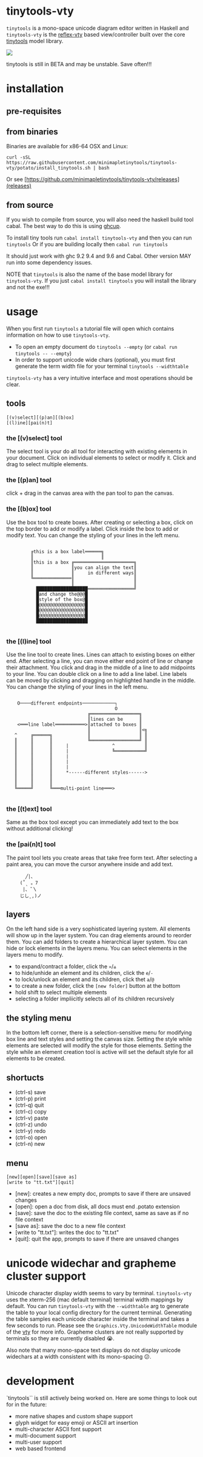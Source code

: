 # tinytools-vty

`tinytools` is a mono-space unicode diagram editor written in Haskell and `tinytools-vty` is the [reflex-vty](https://hackage.haskell.org/package/reflex-vty) based view/controller built over the core [tinytools](https://github.com/minimapletinytools/tinytools) model library.

![](screenshot.png)

tinytools is still in BETA and may be unstable. Save often!!!

# installation 

## pre-requisites

## from binaries

Binaries are available for x86-64 OSX and Linux:

```
curl -sSL https://raw.githubusercontent.com/minimapletinytools/tinytools-vty/potato/install_tinytools.sh | bash
```

Or see [https://github.com/minimapletinytools/tinytools-vty/releases](releases)

## from source

If you wish to compile from source, you will also need the haskell build tool cabal. The best way to do this is using [ghcup](https://www.haskell.org/ghcup/).

To install tiny tools run `cabal install tinytools-vty` and then you can run `tinytools` 
Or if you are building locally then `cabal run tinytools`

It should just work with ghc 9.2 9.4 and 9.6 and Cabal. Other version MAY run into some dependency issues.

NOTE that `tinytools` is also the name of the base model library for `tinytools-vty`. If you just `cabal install tinytools` you will install the library and not the exe!!!

# usage

When you first run `tinytools` a tutorial file will open which contains information on how to use `tinytools-vty`. 
- To open an empty document do `tinytools --empty` (or `cabal run tinytools -- --empty`) 
- In order to support unicode wide chars (optional), you must first generate the term width file for your terminal `tinytools --widthtable`

`tinytools-vty` has a very intuitive interface and most operations should be clear.

## tools
```
[(v)select][(p)an][(b)ox]      
[(l)ine][pai(n)t]   
```

### the [(v)select] tool

The select tool is your do all tool for interacting with existing elements in your document. Click on individual elements to select or modify it. Click and drag to select multiple elements.

### the [(p)an] tool

click + drag in the canvas area with the pan tool to pan the canvas.

### the [(b)ox] tool

Use the box tool to create boxes. After creating or selecting a box, click on the top border to add or modify a label. Click inside the box to add or modify text. You can change the styling of your lines in the left menu.

```
                                                                                               
         ╔this is a box label══════╗                                                           
         ║                         ║                                                           
         ║this is a box ╔══════════════════════╗                                               
         ║              ║you can align the text║                                               
         ║              ║     in different ways║                                               
         ╚══════════════║                      ║                                               
                        ║                      ║                                               
           ███████████████████═════════════════╝                                               
           █and change the@@@█                                                                 
           █style of the box@█                                                                 
           █@@@@@@@@@@@@@@@@@█                                                                 
           █@@@@@@@@@@@@@@@@@█                                                                 
           █@@@@@@@@@@@@@@@@@█                                                                 
           ███████████████████                                                                 
                                                  
```

### the [(l)ine] tool

Use the line tool to create lines. Lines can attach to existing boxes on either end. After selecting a line, you can move either end point of line or change their attachment. You click and drag in the middle of a line to add midpoints to your line. You can double click on a line to add a line label. Line labels can be moved by clicking and dragging on highlighted handle in the middle. You can change the styling of your lines in the left menu.

```
                                                                                               
    O────different endpoints────────────┐                                                      
                                        O                                                      
                              ╔══════════════════╗                                             
                              ║lines can be      ║                                             
    <═══line label═══════════>║attached to boxes ║                                             
                              ║                  ║<╗                                           
   ^     ╔══════╗             ║                  ║ ║                                           
   ║     ║      ║             ╚══════════════════╝ ║                                           
   ║     ║      ║     |                ^           ║                                           
   ║     ║      ║     |                ╚═══════════╝                                           
   ║     ║      ║     |                                                                        
   ║     ║      ║     |                                                                        
   ║     ║      ║     |                                                                        
   ║     ║      ║     *------different styles------>                                           
   ║     ║      ║                                                                              
   ║     ║      ║                                                                              
   ╚═════╝      ╚═══multi-point line═══>                                                       
                                                                                               
```

### the [(t)ext] tool

Same as the box tool except you can immediately add text to the box without additional clicking!

### the [pai(n)t] tool

The paint tool lets you create areas that take free form text. After selecting a paint area, you can move the cursor anywhere inside and add text.

```
       ╱|、
     (˚ˎ 。7  
      |、˜〵          
     じしˍ,)ノ
```

## layers

On the left hand side is a very sophisticated layering system. All elements will show up in the layer system. You can drag elements around to reorder them. You can add folders to create a hierarchical layer system. You can hide or lock elements in the layers menu. You can select elements in the layers menu to modify.

- to expand/contract a folder, click the `»`/`⇊` 
- to hide/unhide an element and its children, click the `e`/`-` 
- to lock/unlock an element and its children, click thet `a`/`@`
- to create a new folder, click the `[new folder]` button at the bottom
- hold shift to select multiple elements
- selecting a folder impliicitly selects all of its children recursively

## the styling menu

In the bottom left corner, there is a selection-sensitive menu for modifying box line and text styles and setting the canvas size.
Setting the style while elements are selected will modify the style for those elements.
Setting the style while an element creation tool is active will set the default style for all elements to be created.

## shortucts

- (ctrl-s) save
- (ctrl-p) print
- (ctrl-q) quit
- (ctrl-c) copy
- (ctrl-v) paste
- (ctrl-z) undo
- (ctrl-y) redo
- (ctrl-o) open
- (ctrl-n) new


## menu
```
[new][open][save][save as]     
[write to "tt.txt"][quit] 
```

- [new]: creates a new empty doc, prompts to save if there are unsaved changes
- [open]: open a doc from disk, all docs must end .potato extension
- [save]: save the doc to the existing file context, same as save as if no file context
- [save as]: save the doc to a new file context
- [write to "tt.txt"]: writes the doc to "tt.txt"
- [quit]: quit the app, prompts to save if there are unsaved changes


# unicode widechar and grapheme cluster support

Unicode character display width seems to vary by terminal. `tinytools-vty` uses the xterm-256 (mac default terminal) terminal width mappings by default. You can run `tinytools-vty` with the `--widthtable` arg to generate the table to your local config directory for the current terminal. Generating the table samples each unicode character inside the terminal and takes a few seconds to run. Please see the `Graphics.Vty.UnicodeWidthTable` module of the [vty](https://hackage.haskell.org/package/vty) for more info. Grapheme clusters are not really supported by terminals so they are currently disabled 😭.

Also note that many mono-space text displays do not display unicode widechars at a width consistent with its mono-spacing 😕. 


# development

`tinytools`` is still actively being worked on. Here are some things to look out for in the future:

- more native shapes and custom shape support
- glyph widget for easy emoji or ASCII art insertion
- multi-character ASCII font support 
- multi-document support
- multi-user support
- web based frontend